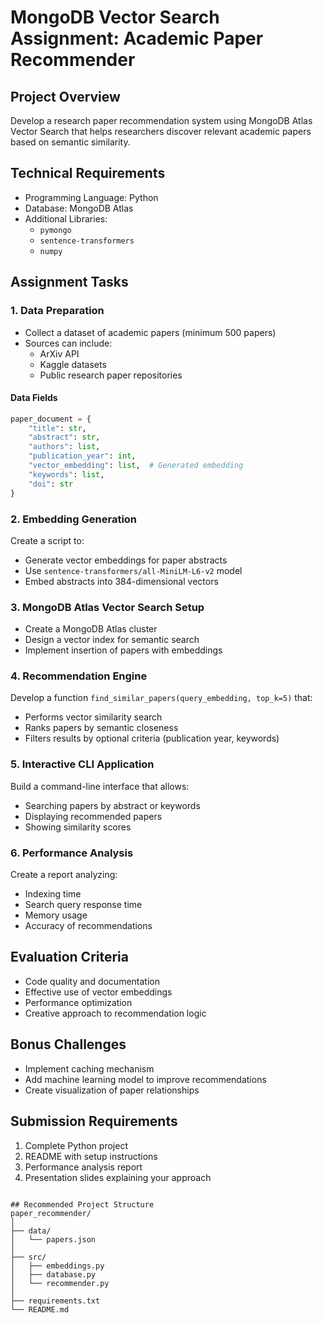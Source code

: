 # MongoDB Vector Search Assignment: Academic Paper Recommender

## Project Overview
Develop a research paper recommendation system using MongoDB Atlas Vector Search that helps researchers discover relevant academic papers based on semantic similarity.

## Technical Requirements
- Programming Language: Python
- Database: MongoDB Atlas
- Additional Libraries: 
  * `pymongo`
  * `sentence-transformers`
  * `numpy`

## Assignment Tasks

### 1. Data Preparation
- Collect a dataset of academic papers (minimum 500 papers)
- Sources can include:
  * ArXiv API
  * Kaggle datasets
  * Public research paper repositories

#### Data Fields
```python
paper_document = {
    "title": str,
    "abstract": str,
    "authors": list,
    "publication_year": int,
    "vector_embedding": list,  # Generated embedding
    "keywords": list,
    "doi": str
}
```

### 2. Embedding Generation
Create a script to:
- Generate vector embeddings for paper abstracts
- Use `sentence-transformers/all-MiniLM-L6-v2` model
- Embed abstracts into 384-dimensional vectors

### 3. MongoDB Atlas Vector Search Setup
- Create a MongoDB Atlas cluster
- Design a vector index for semantic search
- Implement insertion of papers with embeddings

### 4. Recommendation Engine
Develop a function `find_similar_papers(query_embedding, top_k=5)` that:
- Performs vector similarity search
- Ranks papers by semantic closeness
- Filters results by optional criteria (publication year, keywords)

### 5. Interactive CLI Application
Build a command-line interface that allows:
- Searching papers by abstract or keywords
- Displaying recommended papers
- Showing similarity scores

### 6. Performance Analysis
Create a report analyzing:
- Indexing time
- Search query response time
- Memory usage
- Accuracy of recommendations

## Evaluation Criteria
- Code quality and documentation
- Effective use of vector embeddings
- Performance optimization
- Creative approach to recommendation logic

## Bonus Challenges
- Implement caching mechanism
- Add machine learning model to improve recommendations
- Create visualization of paper relationships

## Submission Requirements
1. Complete Python project
2. README with setup instructions
3. Performance analysis report
4. Presentation slides explaining your approach
```

## Recommended Project Structure
paper_recommender/
│
├── data/
│   └── papers.json
│
├── src/
│   ├── embeddings.py
│   ├── database.py
│   └── recommender.py
│
├── requirements.txt
└── README.md
